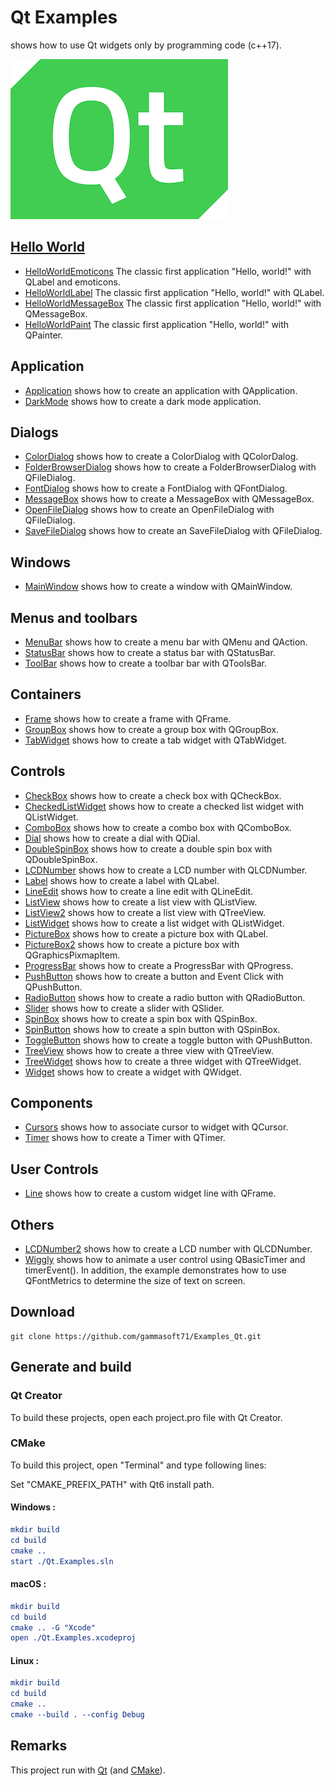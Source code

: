# Qt Examples

shows how to use Qt widgets only by programming code (c++17).

[![qt](../docs/Pictures/qt_header.png)](https://gammasoft71.wixsite.com/gammasoft/qt)

## [Hello World](HelloWorlds/README.md)

* [HelloWorldEmoticons](HelloWorlds/HelloWorldEmoticons) The classic first application "Hello, world!" with QLabel and emoticons.
* [HelloWorldLabel](HelloWorlds/HelloWorldLabel) The classic first application "Hello, world!" with QLabel.
* [HelloWorldMessageBox](HelloWorlds/HelloWorldMessageBox) The classic first application "Hello, world!" with QMessageBox.
* [HelloWorldPaint](HelloWorlds/HelloWorldPaint) The classic first application "Hello, world!" with QPainter.

## Application

* [Application](Applications/Application) shows how to create an application with QApplication.
* [DarkMode](Applications/DarkMode) shows how to create a dark mode application.

## Dialogs

* [ColorDialog](Dialogs/ColorDialog) shows how to create a ColorDialog with QColorDalog.
* [FolderBrowserDialog](FolderBrowserDialog) shows how to create a FolderBrowserDialog with QFileDialog.
* [FontDialog](Dialogs/FontDialog) shows how to create a FontDialog with QFontDialog.
* [MessageBox](Dialogs/MessageBox) shows how to create a MessageBox with QMessageBox.
* [OpenFileDialog](Dialogs/OpenFileDialog) shows how to create an OpenFileDialog with QFileDialog.
* [SaveFileDialog](Dialogs/SaveFileDialog) shows how to create an SaveFileDialog with QFileDialog.

## Windows

* [MainWindow](Windows/MainWindow) shows how to create a window with QMainWindow.

## Menus and toolbars

* [MenuBar](MenusAndToolbars/MenuBar) shows how to create a menu bar with QMenu and QAction.
* [StatusBar](MenusAndToolbars/StatusBar) shows how to create a status bar with QStatusBar.
* [ToolBar](MenusAndToolbars/ToolBar) shows how to create a toolbar bar with QToolsBar.

## Containers

* [Frame](Containers/Frame) shows how to create a frame with QFrame.
* [GroupBox](Containers/GroupBox) shows how to create a group box with QGroupBox.
* [TabWidget](Containers/TabWidget) shows how to create a tab widget with QTabWidget.

## Controls

* [CheckBox](Controls/CheckBox) shows how to create a check box with QCheckBox.
* [CheckedListWidget](Controls/CheckedListWidget) shows how to create a checked list widget with QListWidget.
* [ComboBox](Controls/ComboBox) shows how to create a combo box with QComboBox.
* [Dial](Controls/Dial) shows how to create a dial with QDial.
* [DoubleSpinBox](Controls/DoubleSpinBox) shows how to create a double spin box with QDoubleSpinBox.
* [LCDNumber](Controls/LCDNumber) shows how to create a LCD number with QLCDNumber.
* [Label](Controls/Label) shows how to create a label with QLabel.
* [LineEdit](Controls/LineEdit) shows how to create a line edit with QLineEdit.
* [ListView](Controls/ListWidget) shows how to create a list view with QListView.
* [ListView2](Controls/ListView2) shows how to create a list view with QTreeView.
* [ListWidget](Controls/ListWidget) shows how to create a list widget with QListWidget.
* [PictureBox](Controls/PictureBox) shows how to create a picture box with QLabel.
* [PictureBox2](Controls/PictureBox2) shows how to create a picture box with QGraphicsPixmapItem.
* [ProgressBar](Controls/ProgressBar) shows how to create a ProgressBar with QProgress.
* [PushButton](Controls/PushButton) shows how to create a button and Event Click with QPushButton.
* [RadioButton](Controls/RadioButton) shows how to create a radio button with QRadioButton.
* [Slider](Controls/Slider) shows how to create a slider with QSlider.
* [SpinBox](Controls/SpinBox) shows how to create a spin box with QSpinBox.
* [SpinButton](Controls/SpinButton) shows how to create a spin button with QSpinBox.
* [ToggleButton](Controls/ToggleButton) shows how to create a toggle button with QPushButton.
* [TreeView](Controls/TreeView) shows how to create a three view with QTreeView.
* [TreeWidget](Controls/TreeWidget) shows how to create a three widget with QTreeWidget.
* [Widget](Controls/ToggleButton) shows how to create a widget with QWidget.

## Components

* [Cursors](Components/Cursors) shows how to associate cursor to widget with QCursor.
* [Timer](Components/Timer) shows how to create a Timer with QTimer.

## User Controls

* [Line](UserControls/Line) shows how to create a custom widget line with QFrame.

## Others

* [LCDNumber2](Others/LCDNumber2) shows how to create a LCD number with QLCDNumber.
* [Wiggly](Others/Wiggly) shows how to animate a user control using QBasicTimer and timerEvent(). In addition, the example demonstrates how to use QFontMetrics to determine the size of text on screen.

## Download

``` shell
git clone https://github.com/gammasoft71/Examples_Qt.git

```

## Generate and build

### Qt Creator

To build these projects, open each project.pro file with Qt Creator.

### CMake

To build this project, open "Terminal" and type following lines:

Set "CMAKE_PREFIX_PATH" with Qt6 install path.

#### Windows :

``` cmake
mkdir build
cd build
cmake ..
start ./Qt.Examples.sln
```

#### macOS :

``` cmake
mkdir build
cd build
cmake .. -G "Xcode"
open ./Qt.Examples.xcodeproj
```

#### Linux :

``` cmake
mkdir build
cd build
cmake .. 
cmake --build . --config Debug
```

## Remarks

This project run with [Qt](https://www.qt.io) (and [CMake](https://cmake.org)).
